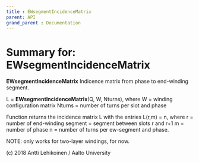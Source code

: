 ```yaml
---
title : EWsegmentIncidenceMatrix
parent: API
grand_parent : Documentation
---
```

# Summary for: **EWsegmentIncidenceMatrix**

**EWsegmentIncidenceMatrix** Indicence matrix from phase to end-winding
segment.

L = **EWsegmentIncidenceMatrix**(Q, W, Nturns), where
W = winding configuration matrix
Nturns = number of turns per slot and phase

Function returns the incidence matrix L with the entries
L(r,m) = n, where
r = number of end-winding segment = segment between slots r and r+1
m = number of phase
n = number of turns per ew-segment and phase.

NOTE: only works for two-layer windings, for now.

(c) 2018 Antti Lehikoinen / Aalto University

